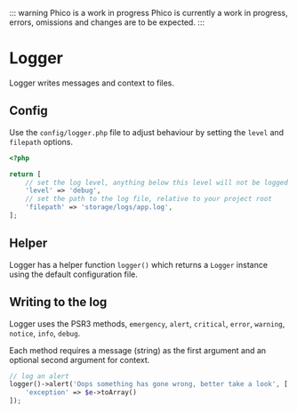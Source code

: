 ::: warning Phico is a work in progress
Phico is currently a work in progress, errors, omissions and changes are to be expected.
:::

# Logger

Logger writes messages and context to files.

## Config

Use the `config/logger.php` file to adjust behaviour by setting the `level` and `filepath` options.

```php
<?php

return [
    // set the log level, anything below this level will not be logged
    'level' => 'debug',
    // set the path to the log file, relative to your project root
    'filepath' => 'storage/logs/app.log',
];
```

## Helper

Logger has a helper function `logger()` which returns a `Logger` instance using the default configuration file.

## Writing to the log

Logger uses the PSR3 methods, `emergency`, `alert`, `critical`, `error`, `warning`, `notice`, `info`, `debug`.

Each method requires a message (string) as the first argument and an optional second argument for context.

```php
// log an alert
logger()->alert('Oops something has gone wrong, better take a look', [
    'exception' => $e->toArray()
]);
```
